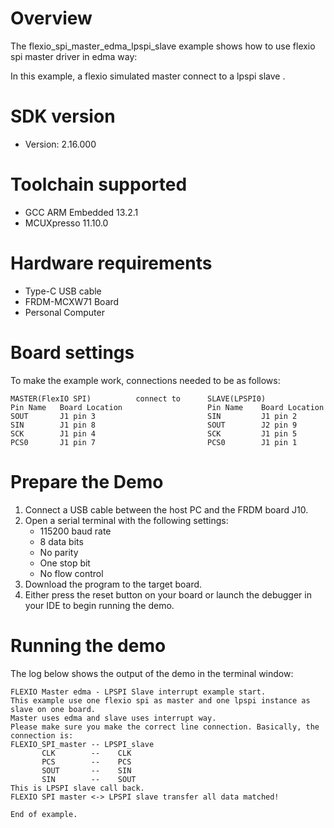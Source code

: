 Overview
========
The flexio_spi_master_edma_lpspi_slave example shows how to use flexio spi master driver in edma way:

In this example, a flexio simulated master connect to a lpspi slave .



SDK version
===========
- Version: 2.16.000

Toolchain supported
===================
- GCC ARM Embedded  13.2.1
- MCUXpresso  11.10.0

Hardware requirements
=====================
- Type-C USB cable
- FRDM-MCXW71 Board
- Personal Computer

Board settings
==============
To make the example work, connections needed to be as follows:
~~~~~~~~~~~~~~~~~~~~~~~~~~~~~~~~~~~~~~~~~~~~~~~~~~~~~~~~~~~~~~~~~~~~~~
MASTER(FlexIO SPI)          connect to      SLAVE(LPSPI0)
Pin Name   Board Location                   Pin Name    Board Location
SOUT       J1 pin 3                         SIN         J1 pin 2
SIN        J1 pin 8                         SOUT        J2 pin 9
SCK        J1 pin 4                         SCK         J1 pin 5
PCS0       J1 pin 7                         PCS0        J1 pin 1
~~~~~~~~~~~~~~~~~~~~~~~~~~~~~~~~~~~~~~~~~~~~~~~~~~~~~~~~~~~~~~~~~~~~~~

Prepare the Demo
================
1.  Connect a USB cable between the host PC and the FRDM board J10.
2.  Open a serial terminal with the following settings:
    - 115200 baud rate
    - 8 data bits
    - No parity
    - One stop bit
    - No flow control
3.  Download the program to the target board.
4.  Either press the reset button on your board or launch the debugger in your IDE to begin running the demo.

Running the demo
================
The log below shows the output of the demo in the terminal window:
~~~~~~~~~~~~~~~~~~~~~~~~~~~~~~~~~~~
FLEXIO Master edma - LPSPI Slave interrupt example start.
This example use one flexio spi as master and one lpspi instance as slave on one board.
Master uses edma and slave uses interrupt way.
Please make sure you make the correct line connection. Basically, the connection is:
FLEXIO_SPI_master -- LPSPI_slave   
       CLK        --    CLK  
       PCS        --    PCS  
       SOUT       --    SIN  
       SIN        --    SOUT 
This is LPSPI slave call back.
FLEXIO SPI master <-> LPSPI slave transfer all data matched!

End of example.
~~~~~~~~~~~~~~~~~~~~~~~~~~~~~~~~~~~
